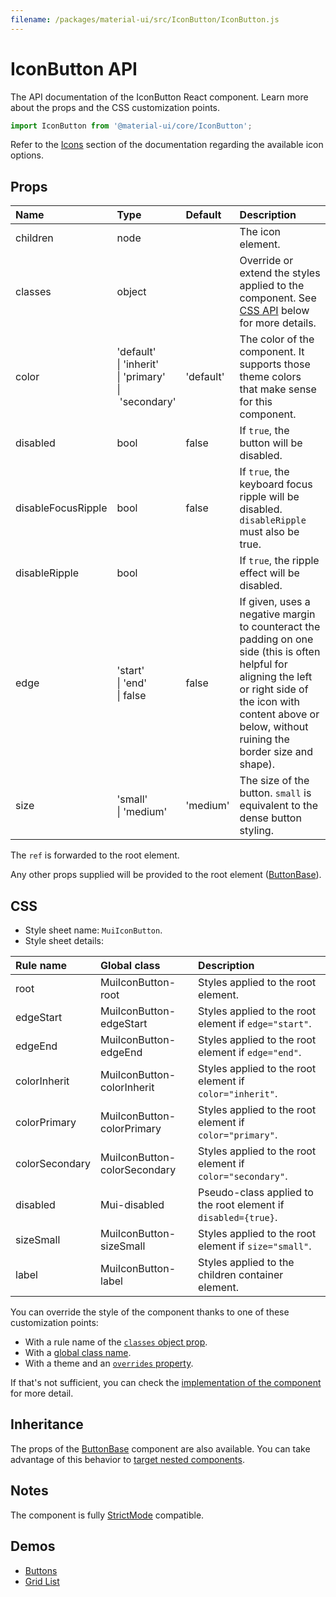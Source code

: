 ```yaml
---
filename: /packages/material-ui/src/IconButton/IconButton.js
---
```


<!--- This documentation is automatically generated, do not try to edit it. -->

# IconButton API

<p class="description">The API documentation of the IconButton React component. Learn more about the props and the CSS customization points.</p>

```js
import IconButton from '@material-ui/core/IconButton';
```

Refer to the [Icons](/components/icons/) section of the documentation
regarding the available icon options.

## Props

| Name | Type | Default | Description |
|:-----|:-----|:--------|:------------|
| <span class="prop-name">children</span> | <span class="prop-type">node</span> |  | The icon element. |
| <span class="prop-name">classes</span> | <span class="prop-type">object</span> |  | Override or extend the styles applied to the component. See [CSS API](#css) below for more details. |
| <span class="prop-name">color</span> | <span class="prop-type">'default'<br>&#124;&nbsp;'inherit'<br>&#124;&nbsp;'primary'<br>&#124;&nbsp;'secondary'</span> | <span class="prop-default">'default'</span> | The color of the component. It supports those theme colors that make sense for this component. |
| <span class="prop-name">disabled</span> | <span class="prop-type">bool</span> | <span class="prop-default">false</span> | If `true`, the button will be disabled. |
| <span class="prop-name">disableFocusRipple</span> | <span class="prop-type">bool</span> | <span class="prop-default">false</span> | If `true`, the  keyboard focus ripple will be disabled. `disableRipple` must also be true. |
| <span class="prop-name">disableRipple</span> | <span class="prop-type">bool</span> |  | If `true`, the ripple effect will be disabled. |
| <span class="prop-name">edge</span> | <span class="prop-type">'start'<br>&#124;&nbsp;'end'<br>&#124;&nbsp;false</span> | <span class="prop-default">false</span> | If given, uses a negative margin to counteract the padding on one side (this is often helpful for aligning the left or right side of the icon with content above or below, without ruining the border size and shape). |
| <span class="prop-name">size</span> | <span class="prop-type">'small'<br>&#124;&nbsp;'medium'</span> | <span class="prop-default">'medium'</span> | The size of the button. `small` is equivalent to the dense button styling. |

The `ref` is forwarded to the root element.

Any other props supplied will be provided to the root element ([ButtonBase](/api/button-base/)).

## CSS

- Style sheet name: `MuiIconButton`.
- Style sheet details:

| Rule name | Global class | Description |
|:-----|:-------------|:------------|
| <span class="prop-name">root</span> | <span class="prop-name">MuiIconButton-root</span> | Styles applied to the root element.
| <span class="prop-name">edgeStart</span> | <span class="prop-name">MuiIconButton-edgeStart</span> | Styles applied to the root element if `edge="start"`.
| <span class="prop-name">edgeEnd</span> | <span class="prop-name">MuiIconButton-edgeEnd</span> | Styles applied to the root element if `edge="end"`.
| <span class="prop-name">colorInherit</span> | <span class="prop-name">MuiIconButton-colorInherit</span> | Styles applied to the root element if `color="inherit"`.
| <span class="prop-name">colorPrimary</span> | <span class="prop-name">MuiIconButton-colorPrimary</span> | Styles applied to the root element if `color="primary"`.
| <span class="prop-name">colorSecondary</span> | <span class="prop-name">MuiIconButton-colorSecondary</span> | Styles applied to the root element if `color="secondary"`.
| <span class="prop-name">disabled</span> | <span class="prop-name">Mui-disabled</span> | Pseudo-class applied to the root element if `disabled={true}`.
| <span class="prop-name">sizeSmall</span> | <span class="prop-name">MuiIconButton-sizeSmall</span> | Styles applied to the root element if `size="small"`.
| <span class="prop-name">label</span> | <span class="prop-name">MuiIconButton-label</span> | Styles applied to the children container element.

You can override the style of the component thanks to one of these customization points:

- With a rule name of the [`classes` object prop](/customization/components/#overriding-styles-with-classes).
- With a [global class name](/customization/components/#overriding-styles-with-global-class-names).
- With a theme and an [`overrides` property](/customization/globals/#css).

If that's not sufficient, you can check the [implementation of the component](https://github.com/mui-org/material-ui/blob/master/packages/material-ui/src/IconButton/IconButton.js) for more detail.

## Inheritance

The props of the [ButtonBase](/api/button-base/) component are also available.
You can take advantage of this behavior to [target nested components](/guides/api/#spread).

## Notes

The component is fully [StrictMode](https://reactjs.org/docs/strict-mode.html) compatible.

## Demos

- [Buttons](/components/buttons/)
- [Grid List](/components/grid-list/)

